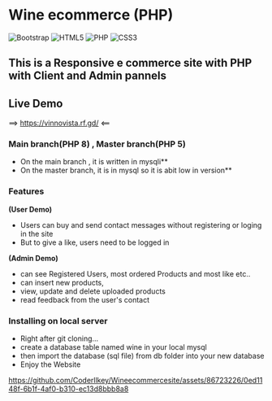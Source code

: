 # Wine ecommerce (PHP)

![Bootstrap](https://img.shields.io/badge/bootstrap-%238511FA.svg?style=for-the-badge&logo=bootstrap&logoColor=white)
![HTML5](https://img.shields.io/badge/html5-%23E34F26.svg?style=for-the-badge&logo=html5&logoColor=white)
![PHP](https://img.shields.io/badge/php-%23777BB4.svg?style=for-the-badge&logo=php&logoColor=white)
![CSS3](https://img.shields.io/badge/css3-%231572B6.svg?style=for-the-badge&logo=css3&logoColor=white)
## This is a Responsive e commerce site with PHP with Client and Admin pannels 

## Live Demo
==>   https://vinnovista.rf.gd/    <==

### Main branch(PHP 8) , Master branch(PHP 5)
* On the main branch , it is written in mysqli**
* On the master branch, it is in mysql so it is abit low in version**

### Features
**(User Demo)**

* Users can buy and send contact messages without registering or loging in the site
* But to give a like, users need to be logged in

**(Admin Demo)**
* can see Registered Users, most ordered Products and most like etc..
* can insert new products,
* view, update and delete uploaded products
* read feedback from the user's contact
  
### Installing on local server
* Right after git cloning...
* create a database table named wine in your local mysql
* then import the database (sql file) from db folder into your new database
* Enjoy the Website

https://github.com/Coderllkey/Wineecommercesite/assets/86723226/0ed1148f-6b1f-4af0-b310-ec13d8bbb8a8



